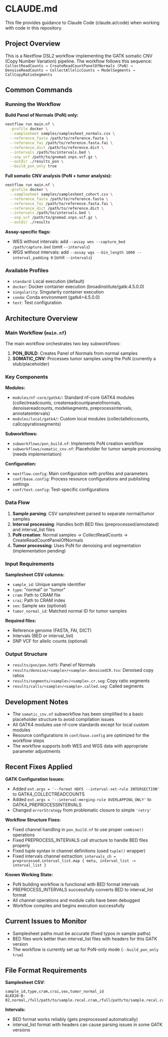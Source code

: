 # CLAUDE.md

This file provides guidance to Claude Code (claude.ai/code) when working with code in this repository.

## Project Overview

This is a Nextflow DSL2 workflow implementing the GATK somatic CNV (Copy Number Variation) pipeline. The workflow follows this sequence:
`CollectReadCounts → CreateReadCountPanelOfNormals (PoN) → DenoiseReadCounts → CollectAllelicCounts → ModelSegments → CallCopyRatioSegments`

## Common Commands

### Running the Workflow

**Build Panel of Normals (PoN) only:**
```bash
nextflow run main.nf \
  -profile docker \
  --samplesheet samples/samplesheet_normals.csv \
  --reference_fasta /path/to/reference.fasta \
  --reference_fai /path/to/reference.fasta.fai \
  --reference_dict /path/to/reference.dict \
  --intervals /path/to/intervals.bed \
  --snp_vcf /path/to/gnomad.snps.vcf.gz \
  --outdir ./results_pon \
  --build_pon_only true
```

**Full somatic CNV analysis (PoN + tumor analysis):**
```bash
nextflow run main.nf \
  -profile docker \
  --samplesheet samples/samplesheet_cohort.csv \
  --reference_fasta /path/to/reference.fasta \
  --reference_fai /path/to/reference.fasta.fai \
  --reference_dict /path/to/reference.dict \
  --intervals /path/to/intervals.bed \
  --snp_vcf /path/to/gnomad.snps.vcf.gz \
  --outdir ./results
```

**Assay-specific flags:**
- WES without intervals: add `--assay wes --capture_bed /path/capture.bed` (omit `--intervals`)
- WGS without intervals: add `--assay wgs --bin_length 1000 --interval_padding 0` (omit `--intervals`)

### Available Profiles
- `standard`: Local execution (default)
- `docker`: Docker container execution (broadinstitute/gatk:4.5.0.0)
- `singularity`: Singularity container execution
- `conda`: Conda environment (gatk4=4.5.0.0)
- `test`: Test configuration

## Architecture Overview

### Main Workflow (`main.nf`)
The main workflow orchestrates two key subworkflows:
1. **PON_BUILD**: Creates Panel of Normals from normal samples
2. **SOMATIC_CNV**: Processes tumor samples using the PoN (currently a stub/placeholder)

### Key Components

**Modules:**
- `modules/nf-core/gatk4/`: Standard nf-core GATK4 modules (collectreadcounts, createreadcountpanelofnormals, denoisereadcounts, modelsegments, preprocessintervals, annotateintervals)
- `modules/local/gatk4/`: Custom local modules (collectalleliccounts, callcopyratiosegments)

**Subworkflows:**
- `subworkflows/pon_build.nf`: Implements PoN creation workflow
- `subworkflows/somatic_cnv.nf`: Placeholder for tumor sample processing (needs implementation)

**Configuration:**
- `nextflow.config`: Main configuration with profiles and parameters
- `conf/base.config`: Process resource configurations and publishing settings
- `conf/test.config`: Test-specific configurations

### Data Flow

1. **Sample parsing**: CSV samplesheet parsed to separate normal/tumor samples
2. **Interval processing**: Handles both BED files (preprocessed/annotated) and interval_list files
3. **PoN creation**: Normal samples → CollectReadCounts → CreateReadCountPanelOfNormals
4. **Tumor processing**: Uses PoN for denoising and segmentation (implementation pending)

### Input Requirements

**Samplesheet CSV columns:**
- `sample_id`: Unique sample identifier
- `type`: "normal" or "tumor"
- `cram`: Path to CRAM file
- `crai`: Path to CRAM index
- `sex`: Sample sex (optional)
- `tumor_normal_id`: Matched normal ID for tumor samples

**Required files:**
- Reference genome (FASTA, FAI, DICT)
- Intervals (BED or interval_list)
- SNP VCF for allelic counts (optional)

### Output Structure
- `results/pon/pon.hdf5`: Panel of Normals
- `results/denoise/<sample>/<sample>.denoisedCR.tsv`: Denoised copy ratios
- `results/segments/<sample>/<sample>.cr.seg`: Copy ratio segments
- `results/calls/<sample>/<sample>.called.seg`: Called segments

## Development Notes

- The `somatic_cnv.nf` subworkflow has been simplified to a basic placeholder structure to avoid compilation issues
- All GATK4 modules use nf-core standards except for local custom modules
- Resource configurations in `conf/base.config` are optimized for the workflow steps
- The workflow supports both WES and WGS data with appropriate parameter adjustments

## Recent Fixes Applied

**GATK Configuration Issues:**
- Added `ext.args = '--format HDF5 --interval-set-rule INTERSECTION'` to GATK4_COLLECTREADCOUNTS
- Added `ext.args = '--interval-merging-rule OVERLAPPING_ONLY'` to GATK4_PREPROCESSINTERVALS
- Changed `errorStrategy` from problematic closure to simple `'retry'`

**Workflow Structure Fixes:**
- Fixed channel handling in `pon_build.nf` to use proper `combine()` operations
- Fixed PREPROCESS_INTERVALS call structure to handle BED files properly
- Fixed tuple syntax in channel definitions (used `tuple()` wrapper)
- Fixed intervals channel extraction: `intervals_ch = preprocessed.interval_list.map { meta, interval_list -> interval_list }`

**Known Working State:**
- PoN building workflow is functional with BED format intervals
- PREPROCESS_INTERVALS successfully converts BED to interval_list format
- All channel operations and module calls have been debugged
- Workflow compiles and begins execution successfully

## Current Issues to Monitor

- Samplesheet paths must be accurate (fixed typos in sample paths)
- BED files work better than interval_list files with headers for this GATK version
- The workflow is currently set up for PoN-only mode (`--build_pon_only true`)

## File Format Requirements

**Samplesheet CSV:**
```csv
sample_id,type,cram,crai,sex,tumor_normal_id
ALK020-B-02,normal,/full/path/to/sample.recal.cram,/full/path/to/sample.recal.cram.crai,F
```

**Intervals:** 
- BED format works reliably (gets preprocessed automatically)
- interval_list format with headers can cause parsing issues in some GATK versions